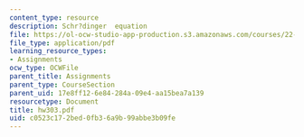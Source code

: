 ```yaml
---
content_type: resource
description: Schr?dinger  equation
file: https://ol-ocw-studio-app-production.s3.amazonaws.com/courses/22-101-applied-nuclear-physics-fall-2003/c0523c172bed0fb36a9b99abbe3b09fe_hw303.pdf
file_type: application/pdf
learning_resource_types:
- Assignments
ocw_type: OCWFile
parent_title: Assignments
parent_type: CourseSection
parent_uid: 17e8ff12-6e84-284a-09e4-aa15bea7a139
resourcetype: Document
title: hw303.pdf
uid: c0523c17-2bed-0fb3-6a9b-99abbe3b09fe
---
```

